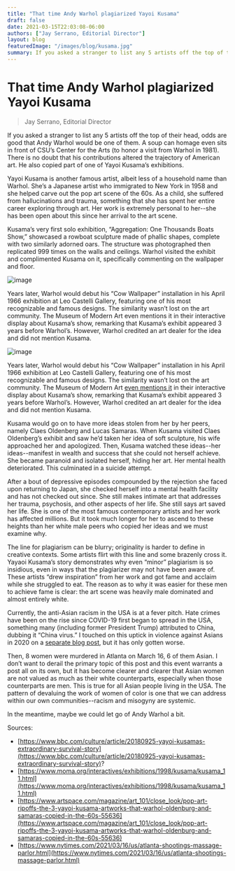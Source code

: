 ```yaml
---
title: "That time Andy Warhol plagiarized Yayoi Kusama"
draft: false
date: 2021-03-15T22:03:08-06:00
authors: ["Jay Serrano, Editorial Director"]
layout: blog
featuredImage: "/images/blog/kusama.jpg"
summary: If you asked a stranger to list any 5 artists off the top of their head, odds are good that Andy Warhol would be one of them. A soup can homage even sits in front of CSU’s Center for the Arts (to honor a visit from Warhol in 1981). There is no doubt that his contributions altered the trajectory of American art. He also copied part of one of Yayoi Kusama’s exhibitions. 
---
```


# That time Andy Warhol plagiarized Yayoi Kusama
> Jay Serrano, Editorial Director

If you asked a stranger to list any 5 artists off the top of their head, odds are good that Andy Warhol would be one of them. A soup can homage even sits in front of CSU’s Center for the Arts (to honor a visit from Warhol in 1981). There is no doubt that his contributions altered the trajectory of American art. He also copied part of one of Yayoi Kusama’s exhibitions. 

Yayoi Kusama is another famous artist, albeit less of a household name than Warhol. She’s a Japanese artist who immigrated to New York in 1958 and she helped carve out the pop art scene of the 60s. As a child, she suffered from hallucinations and trauma, something that she has spent her entire career exploring through art. Her work is extremely personal to her--she has been open about this since her arrival to the art scene. 

Kusama’s very first solo exhibition, “Aggregation: One Thousands Boats Show,” showcased a rowboat sculpture made of phallic shapes, complete with two similarly adorned oars. The structure was photographed then replicated 999 times on the walls and ceilings. Warhol visited the exhibit and complimented Kusama on it, specifically commenting on the wallpaper and floor.

![image](/images/blog/post/kusama1.jpg#blog)

Years later, Warhol would debut his “Cow Wallpaper” installation in his April 1966 exhibition at Leo Castelli Gallery, featuring one of his most recognizable and famous designs. The similarity wasn’t lost on the art community. The Museum of Modern Art even mentions it in their interactive display about Kusama’s show, remarking that Kusama’s exhibit appeared 3 years before Warhol’s. However, Warhol credited an art dealer for the idea and did not mention Kusama.

![image](/images/blog/post/warhol1.jpg#blog)


Years later, Warhol would debut his “Cow Wallpaper” installation in his April 1966 exhibition at Leo Castelli Gallery, featuring one of his most recognizable and famous designs. The similarity wasn’t lost on the art community. The Museum of Modern Art [even mentions it](https://www.moma.org/interactives/exhibitions/1998/kusama/manual/text_10.html) in their interactive display about Kusama’s show, remarking that Kusama’s exhibit appeared 3 years before Warhol’s. However, Warhol credited an art dealer for the idea and did not mention Kusama.


Kusama would go on to have more ideas stolen from her by her peers, namely Claes Oldenberg and Lucas Samaras. When Kusama visited Claes Oldenberg’s exhibit and saw he’d taken her idea of soft sculpture, his wife approached her and apologized. Then, Kusama watched these ideas--her ideas--manifest in wealth and success that she could not herself achieve. She became paranoid and isolated herself, hiding her art. Her mental health deteriorated. This culminated in a suicide attempt.&nbsp;

After a bout of depressive episodes compounded by the rejection she faced upon returning to Japan, she checked herself into a mental health facility and has not checked out since. She still makes intimate art that addresses her trauma, psychosis, and other aspects of her life. She still says art saved her life. She is one of the most famous contemporary artists and her work has affected millions. But it took much longer for her to ascend to these heights than her white male peers who copied her ideas and we must examine why.

The line for plagiarism can be blurry; originality is harder to define in creative contexts. Some artists flirt with this line and some brazenly cross it. Yayaoi Kusama’s story demonstrates why even “minor” plagiarism is so insidious, even in ways that the plagiarizer may not have been aware of. These artists “drew inspiration” from her work and got fame and acclaim while she struggled to eat. The reason as to why it was easier for these men to achieve fame is clear: the art scene was heavily male dominated and almost entirely white.&nbsp;

Currently, the anti-Asian racism in the USA is at a fever pitch. Hate crimes have been on the rise since COVID-19 first began to spread in the USA, something many (including former President Trump) attributed to China, dubbing it “China virus.” I touched on this uptick in violence against Asians in 2020 on a [separate blog post](https://blog.cicadacreativemag.com/post/627081264345841664/titlename-position-preview), but it has only gotten worse.&nbsp;

Then, 8 women were murdered in Atlanta on March 16, 6 of them Asian. I don’t want to derail the primary topic of this post and this event warrants a post all on its own, but it has become clearer and clearer that Asian women are not valued as much as their white counterparts, especially when those counterparts are men. This is true for all Asian people living in the USA. The pattern of devaluing the work of women of color is one that we can address within our own communities--racism and misogyny are systemic.&nbsp;

In the meantime, maybe we could let go of Andy Warhol a bit. 




Sources:

*   [https://www.bbc.com/culture/article/20180925-yayoi-kusamas-extraordinary-survival-story](https://www.bbc.com/culture/article/20180925-yayoi-kusamas-extraordinary-survival-story)?
*   [https://www.moma.org/interactives/exhibitions/1998/kusama/kusama_11.html](https://www.moma.org/interactives/exhibitions/1998/kusama/kusama_11.html)
*   [https://www.artspace.com/magazine/art_101/close_look/pop-art-ripoffs-the-3-yayoi-kusama-artworks-that-warhol-oldenburg-and-samaras-copied-in-the-60s-55636](https://www.artspace.com/magazine/art_101/close_look/pop-art-ripoffs-the-3-yayoi-kusama-artworks-that-warhol-oldenburg-and-samaras-copied-in-the-60s-55636)
*   [https://www.nytimes.com/2021/03/16/us/atlanta-shootings-massage-parlor.html](https://www.nytimes.com/2021/03/16/us/atlanta-shootings-massage-parlor.html)